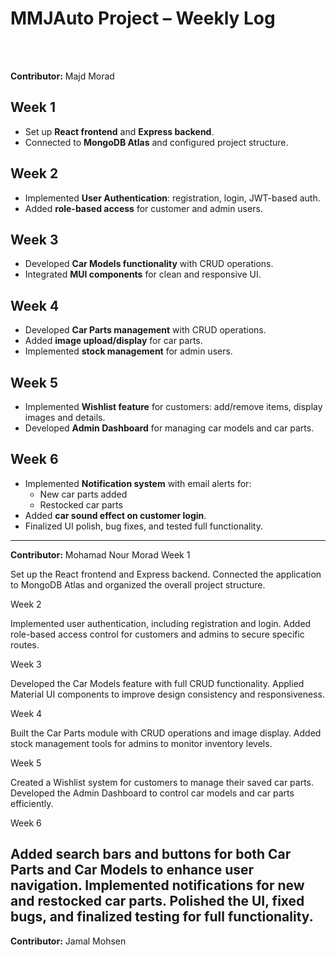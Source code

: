 # MMJAuto Project – Weekly Log



<br>
<br>



**Contributor:** Majd Morad 

## Week 1
- Set up **React frontend** and **Express backend**.
- Connected to **MongoDB Atlas** and configured project structure.

## Week 2
- Implemented **User Authentication**: registration, login, JWT-based auth.
- Added **role-based access** for customer and admin users.

## Week 3
- Developed **Car Models functionality** with CRUD operations.
- Integrated **MUI components** for clean and responsive UI.

## Week 4
- Developed **Car Parts management** with CRUD operations.
- Added **image upload/display** for car parts.
- Implemented **stock management** for admin users.

## Week 5
- Implemented **Wishlist feature** for customers: add/remove items, display images and details.
- Developed **Admin Dashboard** for managing car models and car parts.

## Week 6
- Implemented **Notification system** with email alerts for:
  - New car parts added
  - Restocked car parts
- Added **car sound effect on customer login**.
- Finalized UI polish, bug fixes, and tested full functionality.

---


**Contributor:** Mohamad Nour Morad
Week 1

Set up the React frontend and Express backend.
Connected the application to MongoDB Atlas and organized the overall project structure.

Week 2

Implemented user authentication, including registration and login.
Added role-based access control for customers and admins to secure specific routes.

Week 3

Developed the Car Models feature with full CRUD functionality.
Applied Material UI components to improve design consistency and responsiveness.

Week 4

Built the Car Parts module with CRUD operations and image display.
Added stock management tools for admins to monitor inventory levels.

Week 5

Created a Wishlist system for customers to manage their saved car parts.
Developed the Admin Dashboard to control car models and car parts efficiently.

Week 6

Added search bars and buttons for both Car Parts and Car Models to enhance user navigation.
Implemented notifications for new and restocked car parts.
Polished the UI, fixed bugs, and finalized testing for full functionality.
---

**Contributor:** Jamal Mohsen 
